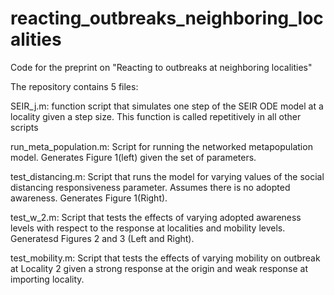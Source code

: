 # reacting_outbreaks_neighboring_localities
Code for the preprint on "Reacting to outbreaks at neighboring localities"

The repository contains 5 files:

SEIR_j.m: function script that simulates one step of the SEIR ODE model at a locality given a step size. This function is called repetitively in all other scripts

run_meta_population.m: Script for running the networked metapopulation model. Generates Figure 1(left) given the set of parameters. 

test_distancing.m: Script that runs the model for varying values of the social distancing responsiveness parameter. Assumes there is no adopted awareness. Generates Figure 1(Right).

test_w_2.m: Script that tests the effects of varying adopted awareness levels with respect to the response at localities and mobility levels. Generatesd Figures 2 and 3 (Left and Right). 

test_mobility.m: Script that tests the effects of varying mobility on outbreak at Locality 2 given a strong response at the origin and weak response at importing locality. 


